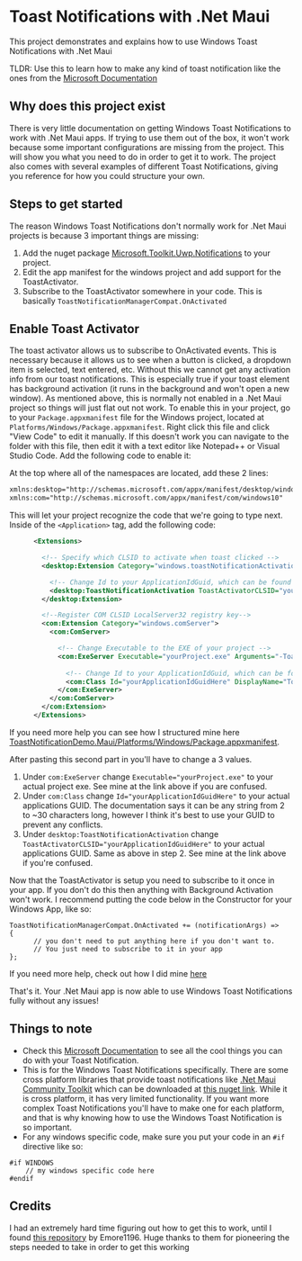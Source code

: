 # Toast Notifications with .Net Maui
This project demonstrates and explains how to use Windows Toast Notifications with .Net Maui

TLDR: Use this to learn how to make any kind of toast notification like the ones from the [Microsoft Documentation](https://learn.microsoft.com/en-us/windows/apps/design/shell/tiles-and-notifications/adaptive-interactive-toasts?tabs=builder-syntax)

## Why does this project exist
There is very little documentation on getting Windows Toast Notifications to work with .Net Maui apps. If trying to use them out of the box, it won't work because some important configurations are missing from the project. This will show you what you need to do in order to get it to work. The project also comes with several examples of different Toast Notifications, giving you reference for how you could structure your own.

## Steps to get started
The reason Windows Toast Notifications don't normally work for .Net Maui projects is because 3 important things are missing:
1. Add the nuget package [Microsoft.Toolkit.Uwp.Notifications](https://www.nuget.org/packages/Microsoft.Toolkit.Uwp.Notifications) to your project.
2. Edit the app manifest for the windows project and add support for the ToastActivator. 
3. Subscribe to the ToastActivator somewhere in your code. This is basically `ToastNotificationManagerCompat.OnActivated`

## Enable Toast Activator
The toast activator allows us to subscribe to OnActivated events. This is necessary because it allows us to see when a button is clicked, a dropdown item is selected, text entered, etc. Without this we cannot get any activation info from our toast notifications. This is especially true if your toast element has background activation (it runs in the background and won't open a new window). As mentioned above, this is normally not enabled in a .Net Maui project so things will just flat out not work. To enable this in your project, go to your `Package.appxmanifest` file for the Windows project, located at `Platforms/Windows/Package.appxmanifest`. Right click this file and click "View Code" to edit it manually. If this doesn't work you can navigate to the folder with this file, then edit it with a text editor like Notepad++ or Visual Studio Code. Add the following code to enable it:

At the top where all of the namespaces are located, add these 2 lines:

```xml
xmlns:desktop="http://schemas.microsoft.com/appx/manifest/desktop/windows10" 
xmlns:com="http://schemas.microsoft.com/appx/manifest/com/windows10"
```

This will let your project recognize the code that we're going to type next. Inside of the `<Application>` tag, add the following code:

```xml
      <Extensions>

        <!-- Specify which CLSID to activate when toast clicked -->
        <desktop:Extension Category="windows.toastNotificationActivation">

          <!-- Change Id to your ApplicationIdGuid, which can be found in your .Net Maui csproj -->
          <desktop:ToastNotificationActivation ToastActivatorCLSID="yourApplicationIdGuidHere" /> 
        </desktop:Extension>

        <!--Register COM CLSID LocalServer32 registry key-->
        <com:Extension Category="windows.comServer">
          <com:ComServer>

            <!-- Change Executable to the EXE of your project -->
            <com:ExeServer Executable="yourProject.exe" Arguments="-ToastActivated" DisplayName="Toast activator">
              
              <!-- Change Id to your ApplicationIdGuid, which can be found in your .Net Maui csproj -->
              <com:Class Id="yourApplicationIdGuidHere" DisplayName="Toast activator"/>
            </com:ExeServer>
          </com:ComServer>
        </com:Extension>
      </Extensions>
```

If you need more help you can see how I structured mine here [ToastNotificationDemo.Maui/Platforms/Windows/Package.appxmanifest](https://github.com/gurrenm3/Toast-Notifications-with-.Net-Maui/blob/master/ToastNotificationDemo.Maui/Platforms/Windows/Package.appxmanifest).

After pasting this second part in you'll have to change a 3 values.
1. Under `com:ExeServer` change `Executable="yourProject.exe"` to your actual project exe. See mine at the link above if you are confused.
2. Under `com:Class` change `Id="yourApplicationIdGuidHere"` to your actual applications GUID. The documentation says it can be any string from 2 to ~30 characters long, however I think it's best to use your GUID to prevent any conflicts.
3. Under `desktop:ToastNotificationActivation` change `ToastActivatorCLSID="yourApplicationIdGuidHere"` to your actual applications GUID. Same as above in step 2. See mine at the link above if you're confused.

Now that the ToastActivator is setup you need to subscribe to it once in your app. If you don't do this then anything with Background Activation won't work. I recommend putting the code below in the Constructor for your Windows App, like so:
```
ToastNotificationManagerCompat.OnActivated += (notificationArgs) =>
{
      // you don't need to put anything here if you don't want to. 
      // You just need to subscribe to it in your app
};
```

If you need more help, check out how I did mine [here](https://github.com/gurrenm3/Toast-Notifications-with-.Net-Maui/blob/fe2f7c526c510c00f78a82225ac324a0e2d2eb7d/ToastNotificationDemo.Maui/Platforms/Windows/App.xaml.cs#L28)

That's it. Your .Net Maui app is now able to use Windows Toast Notifications fully without any issues!

## Things to note
- Check this [Microsoft Documentation](https://learn.microsoft.com/en-us/windows/apps/design/shell/tiles-and-notifications/adaptive-interactive-toasts?tabs=builder-syntax) to see all the cool things you can do with your Toast Notification.
- This is for the Windows Toast Notifications specifically. There are some cross platform libraries that provide toast notifications like [.Net Maui Community Toolkit](https://learn.microsoft.com/en-us/dotnet/communitytoolkit/maui/alerts/toast) which can be downloaded at [this nuget link](https://www.nuget.org/packages/CommunityToolkit.Maui/). While it is cross platform, it has very limited functionality. If you want more complex Toast Notifications you'll have to make one for each platform, and that is why knowing how to use the Windows Toast Notification is so important. 
- For any windows specific code, make sure you put your code in an `#if` directive like so:
```
#if WINDOWS
    // my windows specific code here
#endif
```

## Credits
I had an extremely hard time figuring out how to get this to work, until I found [this repository](https://github.com/emorell96/MauiWithWindowsToasts) by Emore1196. Huge thanks to them for pioneering the steps needed to take in order to get this working
